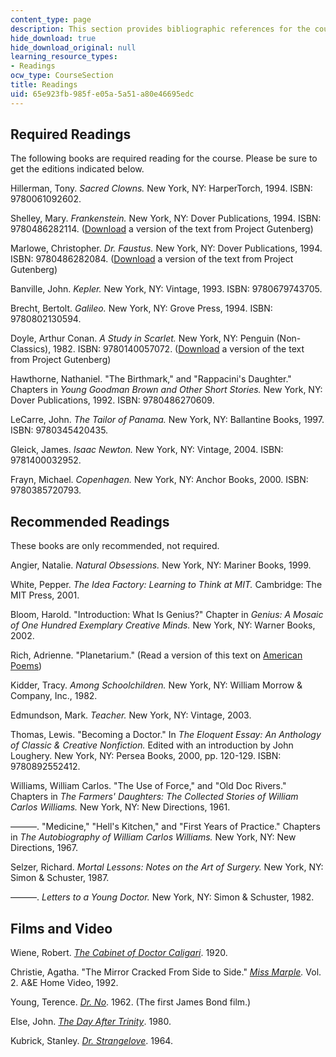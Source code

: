 ```yaml
---
content_type: page
description: This section provides bibliographic references for the course.
hide_download: true
hide_download_original: null
learning_resource_types:
- Readings
ocw_type: CourseSection
title: Readings
uid: 65e923fb-985f-e05a-5a51-a80e46695edc
---
```


Required Readings
-----------------

The following books are required reading for the course. Please be sure to get the editions indicated below.

Hillerman, Tony. _Sacred Clowns._ New York, NY: HarperTorch, 1994. ISBN: 9780061092602.

Shelley, Mary. _Frankenstein._ New York, NY: Dover Publications, 1994. ISBN: 9780486282114. ([Download](http://www.gutenberg.org/etext/84) a version of the text from Project Gutenberg)

Marlowe, Christopher. _Dr. Faustus._ New York, NY: Dover Publications, 1994. ISBN: 9780486282084. ([Download](http://www.gutenberg.org/etext/779) a version of the text from Project Gutenberg)

Banville, John. _Kepler._ New York, NY: Vintage, 1993. ISBN: 9780679743705.

Brecht, Bertolt. _Galileo._ New York, NY: Grove Press, 1994. ISBN: 9780802130594.

Doyle, Arthur Conan. _A Study in Scarlet._ New York, NY: Penguin (Non-Classics), 1982. ISBN: 9780140057072. ([Download](http://www.gutenberg.org/etext/244) a version of the text from Project Gutenberg)

Hawthorne, Nathaniel. "The Birthmark," and "Rappacini's Daughter." Chapters in _Young Goodman Brown and Other Short Stories._ New York, NY: Dover Publications, 1992. ISBN: 9780486270609.

LeCarre, John. _The Tailor of Panama._ New York, NY: Ballantine Books, 1997. ISBN: 9780345420435.

Gleick, James. _Isaac Newton._ New York, NY: Vintage, 2004. ISBN: 9781400032952.

Frayn, Michael. _Copenhagen._ New York, NY: Anchor Books, 2000. ISBN: 9780385720793.

Recommended Readings
--------------------

These books are only recommended, not required.

Angier, Natalie. _Natural Obsessions._ New York, NY: Mariner Books, 1999.

White, Pepper. _The Idea Factory: Learning to Think at MIT._ Cambridge: The MIT Press, 2001.

Bloom, Harold. "Introduction: What Is Genius?" Chapter in _Genius: A Mosaic of One Hundred Exemplary Creative Minds._ New York, NY: Warner Books, 2002.

Rich, Adrienne. "Planetarium." (Read a version of this text on [American Poems](http://www.americanpoems.com/poets/adrienne_rich/7091))

Kidder, Tracy. _Among Schoolchildren._ New York, NY: William Morrow & Company, Inc., 1982.

Edmundson, Mark. _Teacher._ New York, NY: Vintage, 2003.

Thomas, Lewis. "Becoming a Doctor." In _The Eloquent Essay: An Anthology of Classic & Creative Nonfiction._ Edited with an introduction by John Loughery. New York, NY: Persea Books, 2000, pp. 120-129. ISBN: 9780892552412.

Williams, William Carlos. "The Use of Force," and "Old Doc Rivers." Chapters in _The Farmers' Daughters: The Collected Stories of William Carlos Williams._ New York, NY: New Directions, 1961.

———. "Medicine," "Hell's Kitchen," and "First Years of Practice." Chapters in _The Autobiography of William Carlos Williams._ New York, NY: New Directions, 1967.

Selzer, Richard. _Mortal Lessons: Notes on the Art of Surgery._ New York, NY: Simon & Schuster, 1987.

———. _Letters to a Young Doctor._ New York, NY: Simon & Schuster, 1982.

Films and Video
---------------

Wiene, Robert. [_The Cabinet of Doctor Caligari_](http://www.imdb.com/title/tt0010323/). 1920.

Christie, Agatha. "The Mirror Cracked From Side to Side." [_Miss Marple_](http://www.imdb.com/title/tt0104882/)_._ Vol. 2. A&E Home Video, 1992.

Young, Terence. [_Dr. No_](http://www.imdb.com/title/tt0055928/). 1962. (The first James Bond film.)

Else, John. [_The Day After Trinity_](http://www.imdb.com/title/tt0080594/). 1980.

Kubrick, Stanley. [_Dr. Strangelove_](http://www.imdb.com/title/tt0057012/). 1964.
